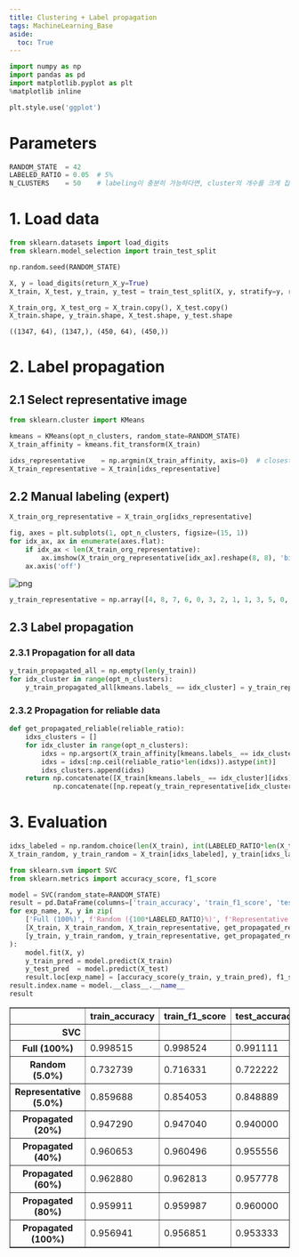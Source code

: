```yaml
---
title: Clustering + Label propagation
tags: MachineLearning_Base
aside:
  toc: True
---
```


<!--more-->

```python
import numpy as np
import pandas as pd
import matplotlib.pyplot as plt
%matplotlib inline

plt.style.use('ggplot')
```

# Parameters


```python
RANDOM_STATE  = 42
LABELED_RATIO = 0.05  # 5%
N_CLUSTERS    = 50    # labeling이 충분히 가능하다면, cluster의 개수를 크게 잡는 것이 좋다
```

# 1. Load data


```python
from sklearn.datasets import load_digits
from sklearn.model_selection import train_test_split

np.random.seed(RANDOM_STATE)

X, y = load_digits(return_X_y=True)
X_train, X_test, y_train, y_test = train_test_split(X, y, stratify=y, random_state=RANDOM_STATE)

X_train_org, X_test_org = X_train.copy(), X_test.copy()
X_train.shape, y_train.shape, X_test.shape, y_test.shape
```




    ((1347, 64), (1347,), (450, 64), (450,))



# 2. Label propagation

## 2.1 Select representative image


```python
from sklearn.cluster import KMeans

kmeans = KMeans(opt_n_clusters, random_state=RANDOM_STATE)
X_train_affinity = kmeans.fit_transform(X_train)

idxs_representative    = np.argmin(X_train_affinity, axis=0)  # closest sample to the centroid
X_train_representative = X_train[idxs_representative]
```

## 2.2 Manual labeling (expert)


```python
X_train_org_representative = X_train_org[idxs_representative]

fig, axes = plt.subplots(1, opt_n_clusters, figsize=(15, 1))
for idx_ax, ax in enumerate(axes.flat):
    if idx_ax < len(X_train_org_representative):
        ax.imshow(X_train_org_representative[idx_ax].reshape(8, 8), 'binary')
    ax.axis('off')
```



![png](/images/2022-03-08-semisupervised_learning/output_9_0.png)




```python
y_train_representative = np.array([4, 8, 7, 6, 0, 3, 2, 1, 1, 3, 5, 0, 2, 6, 3, 5, 5, 7, 9, 4, 4, 1, 8, 1, 0, 7, 7, 1, 2, 1, 2, 3, 2, 0, 4, 9, 5, 7, 8, 9, 1, 5, 4, 9, 6, 6, 5, 1, 5, 8])
```

## 2.3 Label propagation

### 2.3.1 Propagation for all data


```python
y_train_propagated_all = np.empty(len(y_train))
for idx_cluster in range(opt_n_clusters):
    y_train_propagated_all[kmeans.labels_ == idx_cluster] = y_train_representative[idx_cluster]
```

### 2.3.2 Propagation for reliable data


```python
def get_propagated_reliable(reliable_ratio):
    idxs_clusters = []
    for idx_cluster in range(opt_n_clusters):
        idxs = np.argsort(X_train_affinity[kmeans.labels_ == idx_cluster, idx_cluster])
        idxs = idxs[:np.ceil(reliable_ratio*len(idxs)).astype(int)]
        idxs_clusters.append(idxs)
    return np.concatenate([X_train[kmeans.labels_ == idx_cluster][idxs] for idx_cluster, idxs in enumerate(idxs_clusters)]), \
           np.concatenate([np.repeat(y_train_representative[idx_cluster], len(idxs)) for idx_cluster, idxs in enumerate(idxs_clusters)])
```

# 3. Evaluation


```python
idxs_labeled = np.random.choice(len(X_train), int(LABELED_RATIO*len(X_train)))
X_train_random, y_train_random = X_train[idxs_labeled], y_train[idxs_labeled]
```


```python
from sklearn.svm import SVC
from sklearn.metrics import accuracy_score, f1_score

model = SVC(random_state=RANDOM_STATE)
result = pd.DataFrame(columns=['train_accuracy', 'train_f1_score', 'test_accuracy', 'test_f1_score'])
for exp_name, X, y in zip(
    ['Full (100%)', f'Random ({100*LABELED_RATIO}%)', f'Representative ({100*LABELED_RATIO}%)', f'Propagated (20%)', f'Propagated (40%)', f'Propagated (60%)', f'Propagated (80%)', f'Propagated (100%)'],
    [X_train, X_train_random, X_train_representative, get_propagated_reliable(0.2)[0], get_propagated_reliable(0.4)[0], get_propagated_reliable(0.6)[0], get_propagated_reliable(0.8)[0], get_propagated_reliable(1)[0]],
    [y_train, y_train_random, y_train_representative, get_propagated_reliable(0.2)[1], get_propagated_reliable(0.4)[1], get_propagated_reliable(0.6)[1], get_propagated_reliable(0.8)[1], get_propagated_reliable(1)[1]]
):
    model.fit(X, y)
    y_train_pred = model.predict(X_train)
    y_test_pred  = model.predict(X_test)
    result.loc[exp_name] = [accuracy_score(y_train, y_train_pred), f1_score(y_train, y_train_pred, average='macro'), accuracy_score(y_test, y_test_pred), f1_score(y_test, y_test_pred, average='macro')]
result.index.name = model.__class__.__name__
result
```




<div>
<style scoped>
    .dataframe tbody tr th:only-of-type {
        vertical-align: middle;
    }

    .dataframe tbody tr th {
        vertical-align: top;
    }

    .dataframe thead th {
        text-align: right;
    }
</style>
<table border="1" class="dataframe">
  <thead>
    <tr style="text-align: right;">
      <th></th>
      <th>train_accuracy</th>
      <th>train_f1_score</th>
      <th>test_accuracy</th>
      <th>test_f1_score</th>
    </tr>
    <tr>
      <th>SVC</th>
      <th></th>
      <th></th>
      <th></th>
      <th></th>
    </tr>
  </thead>
  <tbody>
    <tr>
      <th>Full (100%)</th>
      <td>0.998515</td>
      <td>0.998524</td>
      <td>0.991111</td>
      <td>0.991071</td>
    </tr>
    <tr>
      <th>Random (5.0%)</th>
      <td>0.732739</td>
      <td>0.716331</td>
      <td>0.722222</td>
      <td>0.698227</td>
    </tr>
    <tr>
      <th>Representative (5.0%)</th>
      <td>0.859688</td>
      <td>0.854053</td>
      <td>0.848889</td>
      <td>0.835384</td>
    </tr>
    <tr>
      <th>Propagated (20%)</th>
      <td>0.947290</td>
      <td>0.947040</td>
      <td>0.940000</td>
      <td>0.939079</td>
    </tr>
    <tr>
      <th>Propagated (40%)</th>
      <td>0.960653</td>
      <td>0.960496</td>
      <td>0.955556</td>
      <td>0.954870</td>
    </tr>
    <tr>
      <th>Propagated (60%)</th>
      <td>0.962880</td>
      <td>0.962813</td>
      <td>0.957778</td>
      <td>0.957274</td>
    </tr>
    <tr>
      <th>Propagated (80%)</th>
      <td>0.959911</td>
      <td>0.959987</td>
      <td>0.960000</td>
      <td>0.959517</td>
    </tr>
    <tr>
      <th>Propagated (100%)</th>
      <td>0.956941</td>
      <td>0.956851</td>
      <td>0.953333</td>
      <td>0.952689</td>
    </tr>
  </tbody>
</table>
</div>
